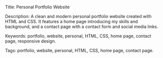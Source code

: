 Title: Personal Portfolio Website

Description:
A clean and modern personal portfolio website created with HTML and CSS. It features a home page introducing my skills and background, and a contact page with a contact form and social media links. 

Keywords: portfolio, website, personal, HTML, CSS, home page, contact page, responsive design.

Tags: portfolio, website, personal, HTML, CSS, home page, contact page.
